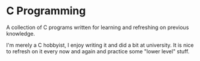 # C Programming

A collection of C programs written for learning and refreshing on previous knowledge.

I'm merely a C hobbyist, I enjoy writing it and did a bit at university.
It is nice to refresh on it every now and again and practice some "lower level" stuff.
